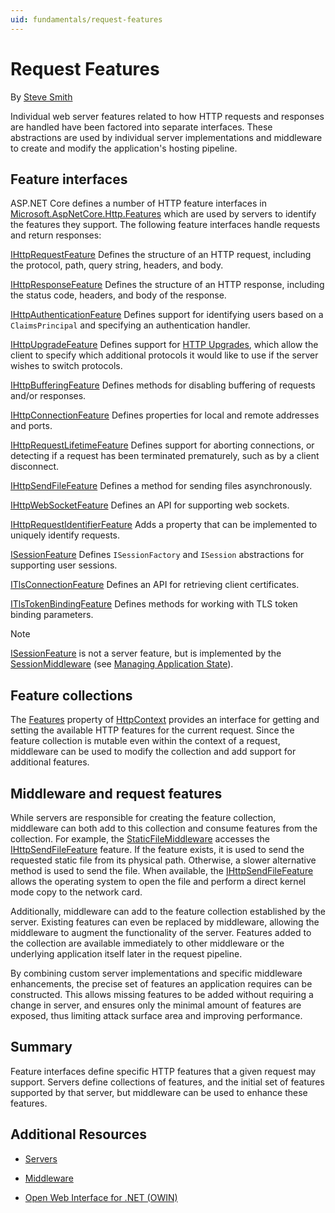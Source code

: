 ```yaml
---
uid: fundamentals/request-features
---
```

# Request Features

By [Steve Smith](http://ardalis.com)

Individual web server features related to how HTTP requests and responses are handled have been factored into separate interfaces. These abstractions are used by individual server implementations and middleware to create and modify the application's hosting pipeline.

## Feature interfaces

ASP.NET Core defines a number of HTTP feature interfaces in [Microsoft.AspNetCore.Http.Features](http://docs.asp.net/projects/api/en/latest/autoapi/Microsoft/AspNetCore/Http/Features/index.html#Microsoft.AspNetCore.Http.Features) which are used by servers to identify the features they support. The following feature interfaces handle requests and return responses:

[IHttpRequestFeature](http://docs.asp.net/projects/api/en/latest/autoapi/Microsoft/AspNetCore/Http/Features/IHttpRequestFeature/index.html#Microsoft.AspNetCore.Http.Features.IHttpRequestFeature)
   Defines the structure of an HTTP request, including the protocol, path, query string, headers, and body.

[IHttpResponseFeature](http://docs.asp.net/projects/api/en/latest/autoapi/Microsoft/AspNetCore/Http/Features/IHttpResponseFeature/index.html#Microsoft.AspNetCore.Http.Features.IHttpResponseFeature)
   Defines the structure of an HTTP response, including the status code, headers, and body of the response.

[IHttpAuthenticationFeature](http://docs.asp.net/projects/api/en/latest/autoapi/Microsoft/AspNetCore/Http/Features/Authentication/IHttpAuthenticationFeature/index.html#Microsoft.AspNetCore.Http.Features.Authentication.IHttpAuthenticationFeature)
   Defines support for identifying users based on a `ClaimsPrincipal` and specifying an authentication handler.

[IHttpUpgradeFeature](http://docs.asp.net/projects/api/en/latest/autoapi/Microsoft/AspNetCore/Http/Features/IHttpUpgradeFeature/index.html#Microsoft.AspNetCore.Http.Features.IHttpUpgradeFeature)
   Defines support for [HTTP Upgrades](https://tools.ietf.org/html/rfc2616.html#section-14.42), which allow the client to specify which additional protocols it would like to use if the server wishes to switch protocols.

[IHttpBufferingFeature](http://docs.asp.net/projects/api/en/latest/autoapi/Microsoft/AspNetCore/Http/Features/IHttpBufferingFeature/index.html#Microsoft.AspNetCore.Http.Features.IHttpBufferingFeature)
   Defines methods for disabling buffering of requests and/or responses.

[IHttpConnectionFeature](http://docs.asp.net/projects/api/en/latest/autoapi/Microsoft/AspNetCore/Http/Features/IHttpConnectionFeature/index.html#Microsoft.AspNetCore.Http.Features.IHttpConnectionFeature)
   Defines properties for local and remote addresses and ports.

[IHttpRequestLifetimeFeature](http://docs.asp.net/projects/api/en/latest/autoapi/Microsoft/AspNetCore/Http/Features/IHttpRequestLifetimeFeature/index.html#Microsoft.AspNetCore.Http.Features.IHttpRequestLifetimeFeature)
   Defines support for aborting connections, or detecting if a request has been terminated prematurely, such as by a client disconnect.

[IHttpSendFileFeature](http://docs.asp.net/projects/api/en/latest/autoapi/Microsoft/AspNetCore/Http/Features/IHttpSendFileFeature/index.html#Microsoft.AspNetCore.Http.Features.IHttpSendFileFeature)
   Defines a method for sending files asynchronously.

[IHttpWebSocketFeature](http://docs.asp.net/projects/api/en/latest/autoapi/Microsoft/AspNetCore/Http/Features/IHttpWebSocketFeature/index.html#Microsoft.AspNetCore.Http.Features.IHttpWebSocketFeature)
   Defines an API for supporting web sockets.

[IHttpRequestIdentifierFeature](http://docs.asp.net/projects/api/en/latest/autoapi/Microsoft/AspNetCore/Http/Features/IHttpRequestIdentifierFeature/index.html#Microsoft.AspNetCore.Http.Features.IHttpRequestIdentifierFeature)
   Adds a property that can be implemented to uniquely identify requests.

[ISessionFeature](http://docs.asp.net/projects/api/en/latest/autoapi/Microsoft/AspNetCore/Http/Features/ISessionFeature/index.html#Microsoft.AspNetCore.Http.Features.ISessionFeature)
   Defines `ISessionFactory` and `ISession` abstractions for supporting user sessions.

[ITlsConnectionFeature](http://docs.asp.net/projects/api/en/latest/autoapi/Microsoft/AspNetCore/Http/Features/ITlsConnectionFeature/index.html#Microsoft.AspNetCore.Http.Features.ITlsConnectionFeature)
   Defines an API for retrieving client certificates.

[ITlsTokenBindingFeature](http://docs.asp.net/projects/api/en/latest/autoapi/Microsoft/AspNetCore/Http/Features/ITlsTokenBindingFeature/index.html#Microsoft.AspNetCore.Http.Features.ITlsTokenBindingFeature)
   Defines methods for working with TLS token binding parameters.

> [!NOTE]
> [ISessionFeature](http://docs.asp.net/projects/api/en/latest/autoapi/Microsoft/AspNetCore/Http/Features/ISessionFeature/index.html#Microsoft.AspNetCore.Http.Features.ISessionFeature) is not a server feature, but is implemented by the [SessionMiddleware](http://docs.asp.net/projects/api/en/latest/autoapi/Microsoft/AspNetCore/Session/SessionMiddleware/index.html#Microsoft.AspNetCore.Session.SessionMiddleware) (see [Managing Application State](app-state.md)).

## Feature collections

The [Features](http://docs.asp.net/projects/api/en/latest/autoapi/Microsoft/AspNetCore/Http/HttpContext/index.html#Microsoft.AspNetCore.Http.HttpContext.Features) property of [HttpContext](http://docs.asp.net/projects/api/en/latest/autoapi/Microsoft/AspNetCore/Http/HttpContext/index.html#Microsoft.AspNetCore.Http.HttpContext) provides an interface for getting and setting the available HTTP features for the current request. Since the feature collection is mutable even within the context of a request, middleware can be used to modify the collection and add support for additional features.

## Middleware and request features

While servers are responsible for creating the feature collection, middleware can both add to this collection and consume features from the collection. For example, the [StaticFileMiddleware](http://docs.asp.net/projects/api/en/latest/autoapi/Microsoft/AspNetCore/StaticFiles/StaticFileMiddleware/index.html#Microsoft.AspNetCore.StaticFiles.StaticFileMiddleware) accesses the [IHttpSendFileFeature](http://docs.asp.net/projects/api/en/latest/autoapi/Microsoft/AspNetCore/Http/Features/IHttpSendFileFeature/index.html#Microsoft.AspNetCore.Http.Features.IHttpSendFileFeature) feature. If the feature exists, it is used to send the requested static file from its physical path. Otherwise, a slower alternative method is used to send the file. When available, the [IHttpSendFileFeature](http://docs.asp.net/projects/api/en/latest/autoapi/Microsoft/AspNetCore/Http/Features/IHttpSendFileFeature/index.html#Microsoft.AspNetCore.Http.Features.IHttpSendFileFeature) allows the operating
system to open the file and perform a direct kernel mode copy to the network card.

Additionally, middleware can add to the feature collection established by the server. Existing features can even be replaced by middleware, allowing the middleware to augment the functionality of the server. Features added to the collection are available immediately to other middleware or the underlying application itself later in the request pipeline.

By combining custom server implementations and specific middleware enhancements, the precise set of features an application requires can be constructed. This allows missing features to be added without requiring a change in server, and ensures only the minimal amount of features are exposed, thus limiting attack surface area and improving performance.

## Summary

Feature interfaces define specific HTTP features that a given request may support. Servers define collections of features, and the initial set of features supported by that server, but middleware can be used to enhance these features.

## Additional Resources

* [Servers](servers.md)

* [Middleware](middleware.md)

* [Open Web Interface for .NET (OWIN)](owin.md)

